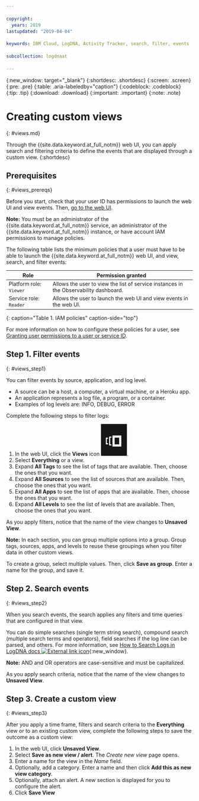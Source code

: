 ```yaml
---

copyright:
  years: 2019
lastupdated: "2019-04-04"

keywords: IBM Cloud, LogDNA, Activity Tracker, search, filter, events

subcollection: logdnaat

---
```


{:new_window: target="_blank"}
{:shortdesc: .shortdesc}
{:screen: .screen}
{:pre: .pre}
{:table: .aria-labeledby="caption"}
{:codeblock: .codeblock}
{:tip: .tip}
{:download: .download}
{:important: .important}
{:note: .note}


# Creating custom views
{: #views.md}

Through the {{site.data.keyword.at_full_notm}} web UI, you can apply search and filtering criteria to define the events that are displayed through a custom view.
{:shortdesc}


## Prerequisites
{: #views_prereqs}

Before you start, check that your user ID has permissions to launch the web UI and view events. Then, [go to the web UI](/docs/services/Activity-Tracker-with-LogDNA?topic=logdnaat-launch#launch).

**Note:** You must be an administrator of the {{site.data.keyword.at_full_notm}} service, an administrator of the {{site.data.keyword.at_full_notm}} instance, or have account IAM permissions to manage policies.

The following table lists the minimum policies that a user must have to be able to launch the {{site.data.keyword.at_full_notm}} web UI, and view, search, and filter events:

| Role                      | Permission granted            |
|---------------------------|-------------------------------|  
| Platform role: `Viewer`     | Allows the user to view the list of service instances in the Observability dashboard. |
| Service role: `Reader`      | Allows the user to launch the web UI and view events in the web UI.  |
{: caption="Table 1. IAM policies" caption-side="top"} 

For more information on how to configure these policies for a user, see [Granting user permissions to a user or service ID](/docs/services/Activity-Tracker-with-LogDNA?topic=logdnaat-iam_view_events#iam_view_events).



## Step 1. Filter events
{: #views_step1}

You can filter events by source, application, and log level. 

* A source can be a host, a computer, a virtual machine, or a Heroku app.
* An application represents a log file, a program, or a container.
* Examples of log levels are: INFO, DEBUG, ERROR

Complete the following steps to filter logs:

1. In the web UI, click the **Views** icon ![Configuration icon](images/views.png "Configuration icon").
2. Select **Everything** or a view.
3. Expand **All Tags** to see the list of tags that are available. Then, choose the ones that you want.
4. Expand **All Sources** to see the list of sources that are available. Then, choose the ones that you want.
5. Expand **All Apps** to see the list of apps that are available. Then, choose the ones that you want.
6. Expand **All Levels** to see the list of levels that are available. Then, choose the ones that you want.

As you apply filters, notice that the name of the view changes to **Unsaved View**.

**Note:** In each section, you can group multiple options into a group. Group tags, sources, apps, and levels to reuse these groupings when you filter data in other custom views.

To create a group, select multiple values. Then, click **Save as group**. Enter a name for the group, and save it.


## Step 2. Search events
{: #views_step2}

When you search events, the search applies any filters and time queries that are configured in that view.

You can do simple searches (single term string search), compound search (multiple search terms and operators), field searches if the log line can be parsed, and others. For more information, see [How to Search Logs in LogDNA docs ![External link icon](../../icons/launch-glyph.svg "External link icon")](https://docs.logdna.com/docs/search){:new_window}.

**Note:** AND and OR operators are case-sensitive and must be capitalized.

As you apply search criteria, notice that the name of the view changes to **Unsaved View**.



## Step 3. Create a custom view
{: #views_step3}

After you apply a time frame, filters and search criteria to the **Everything** view or to an existing custom view, complete the following steps to save the outcome as a custom view:

1. In the web UI, click **Unsaved View**.
2. Select **Save as new view / alert**. The *Create new view* page opens.
3. Enter a name for the view in the *Name* field.
4. Optionally, add a category. Enter a name and then click **Add this as new view category**.
5. Optionally, attach an alert. A new section is displayed for you to configure the alert.
6. Click **Save View**




